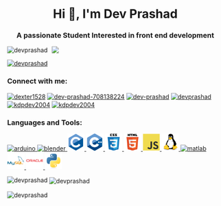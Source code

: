 <h1 align="center">Hi 👋, I'm Dev Prashad</h1>
<h3 align="center">A passionate Student Interested in front end development</h3>
<img src="https://c.tenor.com/2uyENRmiUt0AAAAC/coding.gif" align="right" width=400>
<p align="left"> <img src="https://komarev.com/ghpvc/?username=devprashad&label=Profile%20views&color=0e75b6&style=flat" alt="devprashad" /> </p>

<p align="left"> <a href="https://github.com/ryo-ma/github-profile-trophy"><img src="https://github-profile-trophy.vercel.app/?username=devprashad" alt="devprashad" /></a> </p>

<h3 align="left">Connect with me:</h3>
<p align="left">
<a href="https://codepen.io/dexter1528" target="blank"><img align="center" src="https://raw.githubusercontent.com/rahuldkjain/github-profile-readme-generator/master/src/images/icons/Social/codepen.svg" alt="dexter1528" height="30" width="40" /></a>
<a href="https://linkedin.com/in/dev-prashad-708138224" target="blank"><img align="center" src="https://raw.githubusercontent.com/rahuldkjain/github-profile-readme-generator/master/src/images/icons/Social/linked-in-alt.svg" alt="dev-prashad-708138224" height="30" width="40" /></a>
<a href="https://stackoverflow.com/users/dev-prashad" target="blank"><img align="center" src="https://raw.githubusercontent.com/rahuldkjain/github-profile-readme-generator/master/src/images/icons/Social/stack-overflow.svg" alt="dev-prashad" height="30" width="40" /></a>
<a href="https://www.codechef.com/users/devprashad" target="blank"><img align="center" src="https://cdn.jsdelivr.net/npm/simple-icons@3.1.0/icons/codechef.svg" alt="devprashad" height="30" width="40" /></a>
<a href="https://www.hackerrank.com/kdpdev2004" target="blank"><img align="center" src="https://raw.githubusercontent.com/rahuldkjain/github-profile-readme-generator/master/src/images/icons/Social/hackerrank.svg" alt="kdpdev2004" height="30" width="40" /></a>
<a href="https://www.leetcode.com/kdpdev2004" target="blank"><img align="center" src="https://raw.githubusercontent.com/rahuldkjain/github-profile-readme-generator/master/src/images/icons/Social/leet-code.svg" alt="kdpdev2004" height="30" width="40" /></a>
</p>

<h3 align="left">Languages and Tools:</h3>
<p align="left"> <a href="https://www.arduino.cc/" target="_blank" rel="noreferrer"> <img src="https://cdn.worldvectorlogo.com/logos/arduino-1.svg" alt="arduino" width="40" height="40"/> </a> <a href="https://www.blender.org/" target="_blank" rel="noreferrer"> <img src="https://download.blender.org/branding/community/blender_community_badge_white.svg" alt="blender" width="40" height="40"/> </a> <a href="https://www.cprogramming.com/" target="_blank" rel="noreferrer"> <img src="https://raw.githubusercontent.com/devicons/devicon/master/icons/c/c-original.svg" alt="c" width="40" height="40"/> </a> <a href="https://www.w3schools.com/cpp/" target="_blank" rel="noreferrer"> <img src="https://raw.githubusercontent.com/devicons/devicon/master/icons/cplusplus/cplusplus-original.svg" alt="cplusplus" width="40" height="40"/> </a> <a href="https://www.w3schools.com/css/" target="_blank" rel="noreferrer"> <img src="https://raw.githubusercontent.com/devicons/devicon/master/icons/css3/css3-original-wordmark.svg" alt="css3" width="40" height="40"/> </a> <a href="https://www.w3.org/html/" target="_blank" rel="noreferrer"> <img src="https://raw.githubusercontent.com/devicons/devicon/master/icons/html5/html5-original-wordmark.svg" alt="html5" width="40" height="40"/> </a> <a href="https://developer.mozilla.org/en-US/docs/Web/JavaScript" target="_blank" rel="noreferrer"> <img src="https://raw.githubusercontent.com/devicons/devicon/master/icons/javascript/javascript-original.svg" alt="javascript" width="40" height="40"/> </a> <a href="https://www.linux.org/" target="_blank" rel="noreferrer"> <img src="https://raw.githubusercontent.com/devicons/devicon/master/icons/linux/linux-original.svg" alt="linux" width="40" height="40"/> </a> <a href="https://www.mathworks.com/" target="_blank" rel="noreferrer"> <img src="https://upload.wikimedia.org/wikipedia/commons/2/21/Matlab_Logo.png" alt="matlab" width="40" height="40"/> </a> <a href="https://www.mysql.com/" target="_blank" rel="noreferrer"> <img src="https://raw.githubusercontent.com/devicons/devicon/master/icons/mysql/mysql-original-wordmark.svg" alt="mysql" width="40" height="40"/> </a> <a href="https://www.oracle.com/" target="_blank" rel="noreferrer"> <img src="https://raw.githubusercontent.com/devicons/devicon/master/icons/oracle/oracle-original.svg" alt="oracle" width="40" height="40"/> </a> <a href="https://www.python.org" target="_blank" rel="noreferrer"> <img src="https://raw.githubusercontent.com/devicons/devicon/master/icons/python/python-original.svg" alt="python" width="40" height="40"/> </a> </p>

<p><img align="left" src="https://github-readme-stats.vercel.app/api/top-langs?username=devprashad&show_icons=true&locale=en&layout=compact" alt="devprashad" /></p>

<p>&nbsp;<img align="center" src="https://github-readme-stats.vercel.app/api?username=devprashad&show_icons=true&locale=en" alt="devprashad" /></p>

<p><img align="center" src="https://github-readme-streak-stats.herokuapp.com/?user=devprashad&" alt="devprashad" /></p>
